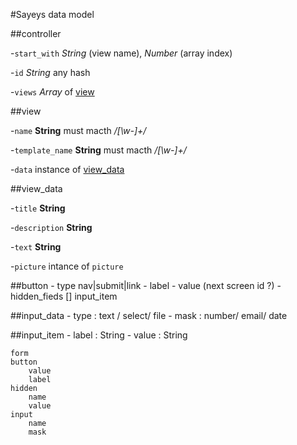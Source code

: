 #Sayeys data model

##<a id="controller"></a>controller

-`start_with` *String* (view name), *Number* (array index)

-`id` *String* any hash

-`views` *Array* of [view](#view)

##<a id="view"></a>view

-`name` **String** must macth */[\w-]+/*

-`template_name` **String** must macth */[\w-]+/*

-`data` instance of [view_data](#view_data)

##<a id="view_data"></a>view_data

-`title` **String**

-`description` **String**

-`text`	**String**

-`picture` intance of `picture`


##button
	- type nav|submit|link
	- label
	- value (next screen id ?)
	- hidden_fieds [] input_item

##input_data
	- type : text / select/ file
	- mask : number/ email/ date

##input_item
	- label : String
	- value : String

	form
	button
		value
		label
	hidden
		name
		value
	input
		name
		mask